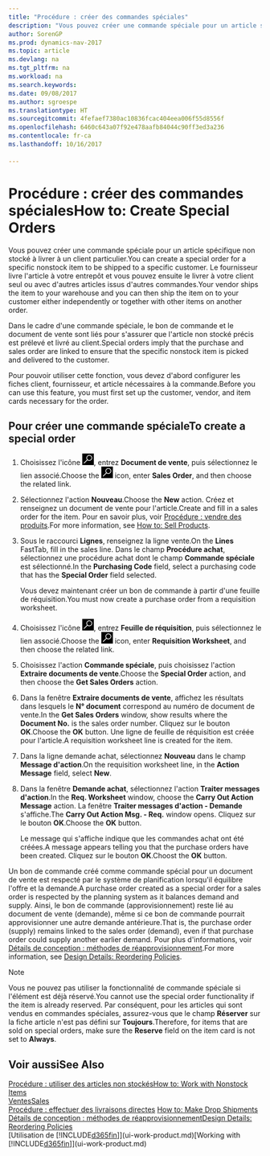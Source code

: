 ```yaml
---
title: "Procédure : créer des commandes spéciales"
description: "Vous pouvez créer une commande spéciale pour un article spécifique non stocké à livrer à un client particulier. Le fournisseur livre l'article à votre entrepôt et vous pouvez ensuite le livrer à votre client seul ou avec d'autres articles issus d'autres commandes."
author: SorenGP
ms.prod: dynamics-nav-2017
ms.topic: article
ms.devlang: na
ms.tgt_pltfrm: na
ms.workload: na
ms.search.keywords: 
ms.date: 09/08/2017
ms.author: sgroespe
ms.translationtype: HT
ms.sourcegitcommit: 4fefaef7380ac10836fcac404eea006f55d8556f
ms.openlocfilehash: 6460c643a07f92e478aafb84044c90ff3ed3a236
ms.contentlocale: fr-ca
ms.lasthandoff: 10/16/2017

---
```

# <a name="how-to-create-special-orders"></a><span data-ttu-id="7d9cd-104">Procédure : créer des commandes spéciales</span><span class="sxs-lookup"><span data-stu-id="7d9cd-104">How to: Create Special Orders</span></span>
<span data-ttu-id="7d9cd-105">Vous pouvez créer une commande spéciale pour un article spécifique non stocké à livrer à un client particulier.</span><span class="sxs-lookup"><span data-stu-id="7d9cd-105">You can create a special order for a specific nonstock item to be shipped to a specific customer.</span></span> <span data-ttu-id="7d9cd-106">Le fournisseur livre l'article à votre entrepôt et vous pouvez ensuite le livrer à votre client seul ou avec d'autres articles issus d'autres commandes.</span><span class="sxs-lookup"><span data-stu-id="7d9cd-106">Your vendor ships the item to your warehouse and you can then ship the item on to your customer either independently or together with other items on another order.</span></span>  

<span data-ttu-id="7d9cd-107">Dans le cadre d'une commande spéciale, le bon de commande et le document de vente sont liés pour s'assurer que l'article non stocké précis est prélevé et livré au client.</span><span class="sxs-lookup"><span data-stu-id="7d9cd-107">Special orders imply that the purchase and sales order are linked to ensure that the specific nonstock item is picked and delivered to the customer.</span></span>  

<span data-ttu-id="7d9cd-108">Pour pouvoir utiliser cette fonction, vous devez d'abord configurer les fiches client, fournisseur, et article nécessaires à la commande.</span><span class="sxs-lookup"><span data-stu-id="7d9cd-108">Before you can use this feature, you must first set up the customer, vendor, and item cards necessary for the order.</span></span>  

## <a name="to-create-a-special-order"></a><span data-ttu-id="7d9cd-109">Pour créer une commande spéciale</span><span class="sxs-lookup"><span data-stu-id="7d9cd-109">To create a special order</span></span>  
1.  <span data-ttu-id="7d9cd-110">Choisissez l'icône ![Page ou rapport pour la recherche](media/ui-search/search_small.png "icône Page ou rapport pour la recherche"), entrez **Document de vente**, puis sélectionnez le lien associé.</span><span class="sxs-lookup"><span data-stu-id="7d9cd-110">Choose the ![Search for Page or Report](media/ui-search/search_small.png "Search for Page or Report icon") icon, enter **Sales Order**, and then choose the related link.</span></span>  
2. <span data-ttu-id="7d9cd-111">Sélectionnez l'action **Nouveau**.</span><span class="sxs-lookup"><span data-stu-id="7d9cd-111">Choose the **New** action.</span></span> <span data-ttu-id="7d9cd-112">Créez et renseignez un document de vente pour l'article.</span><span class="sxs-lookup"><span data-stu-id="7d9cd-112">Create and fill in a  sales order for the item.</span></span> <span data-ttu-id="7d9cd-113">Pour en savoir plus, voir [Procédure : vendre des produits](sales-how-sell-products.md).</span><span class="sxs-lookup"><span data-stu-id="7d9cd-113">For more information, see [How to: Sell Products](sales-how-sell-products.md).</span></span>
3.  <span data-ttu-id="7d9cd-114">Sous le raccourci **Lignes**, renseignez la ligne vente.</span><span class="sxs-lookup"><span data-stu-id="7d9cd-114">On the **Lines** FastTab, fill in the sales line.</span></span> <span data-ttu-id="7d9cd-115">Dans le champ **Procédure achat**, sélectionnez une procédure achat dont le champ **Commande spéciale** est sélectionné.</span><span class="sxs-lookup"><span data-stu-id="7d9cd-115">In the **Purchasing Code** field, select a purchasing code that has the **Special Order** field selected.</span></span>

    <span data-ttu-id="7d9cd-116">Vous devez maintenant créer un bon de commande à partir d'une feuille de réquisition.</span><span class="sxs-lookup"><span data-stu-id="7d9cd-116">You must now create a purchase order from a requisition worksheet.</span></span>  
4. <span data-ttu-id="7d9cd-117">Choisissez l'icône ![Page ou rapport pour la recherche](media/ui-search/search_small.png "icône Page ou rapport pour la recherche"), entrez **Feuille de réquisition**, puis sélectionnez le lien associé.</span><span class="sxs-lookup"><span data-stu-id="7d9cd-117">Choose the ![Search for Page or Report](media/ui-search/search_small.png "Search for Page or Report icon") icon, enter **Requisition Worksheet**, and then choose the related link.</span></span>  
5. <span data-ttu-id="7d9cd-118">Choisissez l'action **Commande spéciale**, puis choisissez l'action **Extraire documents de vente**.</span><span class="sxs-lookup"><span data-stu-id="7d9cd-118">Choose the **Special Order** action, and then choose the **Get Sales Orders** action.</span></span>  
6.  <span data-ttu-id="7d9cd-119">Dans la fenêtre **Extraire documents de vente**, affichez les résultats dans lesquels le **N° document** correspond au numéro de document de vente.</span><span class="sxs-lookup"><span data-stu-id="7d9cd-119">In the **Get Sales Orders** window, show results where the **Document No.** is the sales order number.</span></span> <span data-ttu-id="7d9cd-120">Cliquez sur le bouton **OK**.</span><span class="sxs-lookup"><span data-stu-id="7d9cd-120">Choose the **OK** button.</span></span> <span data-ttu-id="7d9cd-121">Une ligne de feuille de réquisition est créée pour l'article.</span><span class="sxs-lookup"><span data-stu-id="7d9cd-121">A requisition worksheet line is created for the item.</span></span>  
7.  <span data-ttu-id="7d9cd-122">Dans la ligne demande achat, sélectionnez **Nouveau** dans le champ **Message d'action**.</span><span class="sxs-lookup"><span data-stu-id="7d9cd-122">On the requisition worksheet line, in the **Action Message** field, select **New**.</span></span>  
8.  <span data-ttu-id="7d9cd-123">Dans la fenêtre **Demande achat**, sélectionnez l'action **Traiter messages d'action**.</span><span class="sxs-lookup"><span data-stu-id="7d9cd-123">In the **Req. Worksheet** window, choose the **Carry Out Action Message** action.</span></span> <span data-ttu-id="7d9cd-124">La fenêtre **Traiter messages d'action - Demande** s'affiche.</span><span class="sxs-lookup"><span data-stu-id="7d9cd-124">The **Carry Out Action Msg. - Req.** window opens.</span></span> <span data-ttu-id="7d9cd-125">Cliquez sur le bouton **OK**.</span><span class="sxs-lookup"><span data-stu-id="7d9cd-125">Choose the **OK** button.</span></span>  

    <span data-ttu-id="7d9cd-126">Le message qui s'affiche indique que les commandes achat ont été créées.</span><span class="sxs-lookup"><span data-stu-id="7d9cd-126">A message appears telling you that the purchase orders have been created.</span></span> <span data-ttu-id="7d9cd-127">Cliquez sur le bouton **OK**.</span><span class="sxs-lookup"><span data-stu-id="7d9cd-127">Choost the **OK** button.</span></span>  

<span data-ttu-id="7d9cd-128">Un bon de commande créé comme commande spécial pour un document de vente est respecté par le système de planification lorsqu'il équilibre l'offre et la demande.</span><span class="sxs-lookup"><span data-stu-id="7d9cd-128">A purchase order created as a special order for a sales order is respected by the planning system as it balances demand and supply.</span></span> <span data-ttu-id="7d9cd-129">Ainsi, le bon de commande (approvisionnement) reste lié au document de vente (demande), même si ce bon de commande pourrait approvisionner une autre demande antérieure.</span><span class="sxs-lookup"><span data-stu-id="7d9cd-129">That is, the purchase order (supply) remains linked to the sales order (demand), even if that purchase order could supply another earlier demand.</span></span> <span data-ttu-id="7d9cd-130">Pour plus d'informations, voir [Détails de conception : méthodes de réapprovisionnement](design-details-reservation-order-tracking-and-action-messaging.md).</span><span class="sxs-lookup"><span data-stu-id="7d9cd-130">For more information, see [Design Details: Reordering Policies](design-details-reservation-order-tracking-and-action-messaging.md).</span></span>  

> [!NOTE]  
>  <span data-ttu-id="7d9cd-131">Vous ne pouvez pas utiliser la fonctionnalité de commande spéciale si l'élément est déjà réservé.</span><span class="sxs-lookup"><span data-stu-id="7d9cd-131">You cannot use the special order functionality if the item is already reserved.</span></span> <span data-ttu-id="7d9cd-132">Par conséquent, pour les articles qui sont vendus en commandes spéciales, assurez\-vous que le champ **Réserver** sur la fiche article n'est pas défini sur **Toujours**.</span><span class="sxs-lookup"><span data-stu-id="7d9cd-132">Therefore, for items that are sold on special orders, make sure the **Reserve** field on the item card is not set to **Always**.</span></span>  

## <a name="see-also"></a><span data-ttu-id="7d9cd-133">Voir aussi</span><span class="sxs-lookup"><span data-stu-id="7d9cd-133">See Also</span></span>  
[<span data-ttu-id="7d9cd-134">Procédure : utiliser des articles non stockés</span><span class="sxs-lookup"><span data-stu-id="7d9cd-134">How to: Work with Nonstock Items</span></span>](inventory-how-work-nonstock-items.md)  
[<span data-ttu-id="7d9cd-135">Ventes</span><span class="sxs-lookup"><span data-stu-id="7d9cd-135">Sales</span></span>](sales-manage-sales.md)  
<span data-ttu-id="7d9cd-136">[Procédure : effectuer des livraisons directes](sales-how-drop-shipment.md) </span><span class="sxs-lookup"><span data-stu-id="7d9cd-136">[How to: Make Drop Shipments](sales-how-drop-shipment.md) </span></span>  
[<span data-ttu-id="7d9cd-137">Détails de conception : méthodes de réapprovisionnement</span><span class="sxs-lookup"><span data-stu-id="7d9cd-137">Design Details: Reordering Policies</span></span>](design-details-reservation-order-tracking-and-action-messaging.md)  
<span data-ttu-id="7d9cd-138">[Utilisation de [!INCLUDE[d365fin](includes/d365fin_md.md)]](ui-work-product.md)</span><span class="sxs-lookup"><span data-stu-id="7d9cd-138">[Working with [!INCLUDE[d365fin](includes/d365fin_md.md)]](ui-work-product.md)</span></span>


